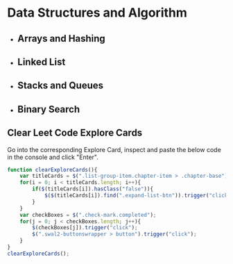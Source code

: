 # Data Structures and Algorithm 

- Arrays and Hashing
  - 
- Linked List
  - 
- Stacks and Queues
  - 
- Binary Search 
  - 



## Clear Leet Code Explore Cards 

Go into the corresponding Explore Card, inspect and paste the below code in the console and click "Enter".

```js
function clearExploreCards(){
    var titleCards = $(".list-group-item.chapter-item > .chapter-base");
    for(i = 0; i < titleCards.length; i++){
        if($(titleCards[i]).hasClass("false")){
            $($(titleCards[i]).find(".expand-list-btn")).trigger("click");
        }
    }
    var checkBoxes = $(".check-mark.completed");
    for(j = 0; j < checkBoxes.length; j++){
        $(checkBoxes[j]).trigger("click");
        $(".swal2-buttonswrapper > button").trigger("click");
    }
}
clearExploreCards();
```

